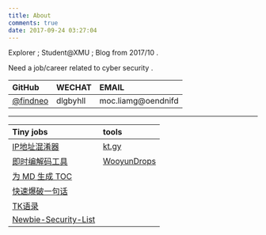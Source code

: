 ```yaml
---
title: About
comments: true
date: 2017-09-24 03:27:04
---
```




Explorer  ; Student@XMU ; Blog from 2017/10 .

Need a job/career related to cyber security .



| GitHub                                 | WECHAT   | EMAIL              |
| :------------------------------------- | :------- | :----------------- |
| [@findneo](https://github.com/findneo) | dlgbyhll | moc.liamg@oendnifd |



------

| Tiny jobs                                                    | tools                                                    |
| :----------------------------------------------------------- | :------------------------------------------------------- |
| [IP地址混淆器](https://findneo.github.io/IP-Obfuscator/)     | [kt.gy](https://findneo.github.io/kt/)                   |
| [即时编解码工具](https://findneo.github.io/fcode/)           | [WooyunDrops](https://findneo.github.io/WooyunDrops/#!/) |
| [为 MD 生成 TOC](https://findneo.github.io/gen-markdown-content/) |                                                          |
| [快速爆破一句话](https://findneo.github.io/stealshell/)      |                                                          |
| [TK语录](https://github.com/findneo/TKposts)                 |                                                          |
| [Newbie-Security-List](https://github.com/findneo/Newbie-Security-List) |                                                          |





